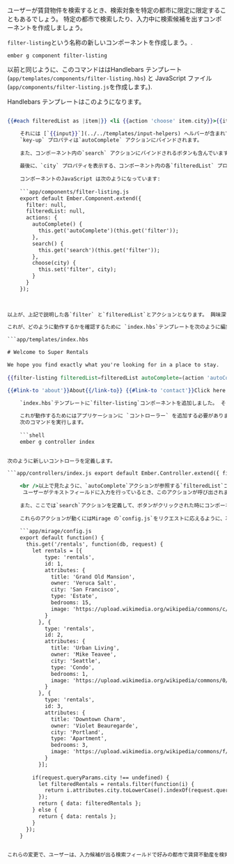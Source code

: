 ユーザーが賃貸物件を検索するとき、検索対象を特定の都市に限定に限定することもあるでしょう。 特定の都市で検索したり、入力中に検索候補を出すコンポーネントを作成しましょう。

`filter-listing`という名称の新しいコンポーネントを作成しまう。.

```shell
ember g component filter-listing
```

以前と同じように、このコマンドははHandlebars テンプレート (`app/templates/components/filter-listing.hbs`) と JavaScript ファイル (`app/components/filter-listing.js`を作成します。).

Handlebars テンプレートはこのようになります。

```app/templates/components/filter-listing.hbs City: {{input value=filter key-up=(action 'autoComplete')}} <button {{action 'search'}}>Search</button>

{{#each filteredList as |item|}} <li {{action 'choose' item.city}}>{{item.city}}</li> {{/each}} 

    それには [`{{input}}`](../../templates/input-helpers) ヘルパーが含まれていて、ユーザーが入力すると、都市のリストをがフィルタされ、検索することのできるテキストフィールドを描画します。 `input` の`value` プロパティーはコンポーネントの`filter` プロパティにバインドされます。
    `key-up` プロパティは`autoComplete` アクションにバインドされます。
    
    また、コンポーネント内の`search` アクションにバインドされるボタンも含んでいます。
    
    最後に、`city` プロパティを表示する、コンポーネント内の各`filteredList` プロパティーのを含んだアンオーダーリスが含まれています。 リスト アイテムをクリックすると、その都市の名前アイテムをパラメーターとして 'input' のフィールドに入力する、 `city`プロパティの`choose`アクションが発生します。
    
    コンポーネントのJavaScript は次のようになっています:
    
    ```app/components/filter-listing.js
    export default Ember.Component.extend({
      filter: null,
      filteredList: null,
      actions: {
        autoComplete() {
          this.get('autoComplete')(this.get('filter'));
        },
        search() {
          this.get('search')(this.get('filter'));
        },
        choose(city) {
          this.set('filter', city);
        }
      }
    });
    
    

以上が、上記で説明した各`filter` と`filteredList`とアクションとなります。 興味深いのは、コンポーネントによって定義されているのは`choose` アクションだけです。 各`autoComplete` と`search`アクションのロジックはコンポーネントプロパティから読み込まれます。つまり、それらのアクションは呼ばれたアクション (../../components/triggering-changes-with-actions/#toc_passing-the-action-to-the-component) を [passed] 引き渡す*closure actions*と呼ばれるデザインパターンです。.

これが、どのように動作するかを確認するために `index.hbs`テンプレートを次のように編集します。

```app/templates/index.hbs 

# Welcome to Super Rentals

We hope you find exactly what you're looking for in a place to stay.   
  
{{filter-listing filteredList=filteredList autoComplete=(action 'autoComplete') search=(action 'search')}} {{#each model as |rentalUnit|}} {{rental-listing rental=rentalUnit}} {{/each}}

{{#link-to 'about'}}About{{/link-to}} {{#link-to 'contact'}}Click here to contact us.{{/link-to}}

    `index.hbs`テンプレートに`filter-listing`コンポーネントを追加しました。 そうして、`filter-listing`コンポーネントが利用するファンクションと、プロパティーを引き渡すことで`index` ページがコンポーネントが、どのように動作するのかを定義することができ、そうすることでコンポーネントはそれらの特定のファンクションとプロパティを利用できるようになります。
    
    これが動作するためにはアプリケーションに `コントローラー` を追加する必要があります、 <0>index. hbs</0>用のコントローラーを自動生成するには
    次のコマンドを実行します。
    
    ```shell
    ember g controller index
    

次のように新しいコントローラを定義します。

```app/controllers/index.js export default Ember.Controller.extend({ filteredList: null, actions: { autoComplete(param) { if(param !== "") { this.store.query('rental', {city: param}).then((result) => { this.set('filteredList',result); }); } else { this.set('filteredList').clear(); } }, search(param) { if(param !== "") { this.store.query('rental', {city: param}).then((result) => { this.set('model',result); }); } else { this.set('model').clear(); } } } });

    <br />以上で見たように、`autoComplete`アクションが参照する`filteredList`コントローラのプロパティを定義しました。
     ユーザーがテキストフィールドに入力を行っているとき、このアクションが呼び出されます。 このアクションがレコードの`rental`を参照して、ユーザーがそれまでに入力したものでフィルター処理をします。 このアクションが実行されると、クエーリーの結果は `filteredList`プロパティに置かれ、コンポーネントのオートコンプリートのとして用いられます。
    
    また、ここでは`search`アクションを定義して、ボタンがクリックされた時にコンポーネントに引き渡します。 これは、クエーリーの結果が`index`ルートの`モデル`を更新しそれが、ページの賃貸物件のリストを更新するのとは異なります。
    
    これらのアクションが動くにはMirage の`config.js`をリクエストに応えるように、次のように変更する必要があります。
    
    ```app/mirage/config.js
    export default function() {
      this.get('/rentals', function(db, request) {
        let rentals = [{
            type: 'rentals',
            id: 1,
            attributes: {
              title: 'Grand Old Mansion',
              owner: 'Veruca Salt',
              city: 'San Francisco',
              type: 'Estate',
              bedrooms: 15,
              image: 'https://upload.wikimedia.org/wikipedia/commons/c/cb/Crane_estate_(5).jpg'
            }
          }, {
            type: 'rentals',
            id: 2,
            attributes: {
              title: 'Urban Living',
              owner: 'Mike Teavee',
              city: 'Seattle',
              type: 'Condo',
              bedrooms: 1,
              image: 'https://upload.wikimedia.org/wikipedia/commons/0/0e/Alfonso_13_Highrise_Tegucigalpa.jpg'
            }
          }, {
            type: 'rentals',
            id: 3,
            attributes: {
              title: 'Downtown Charm',
              owner: 'Violet Beauregarde',
              city: 'Portland',
              type: 'Apartment',
              bedrooms: 3,
              image: 'https://upload.wikimedia.org/wikipedia/commons/f/f7/Wheeldon_Apartment_Building_-_Portland_Oregon.jpg'
            }
          }];
    
        if(request.queryParams.city !== undefined) {
          let filteredRentals = rentals.filter(function(i) {
            return i.attributes.city.toLowerCase().indexOf(request.queryParams.city.toLowerCase()) !== -1;
          });
          return { data: filteredRentals };
        } else {
          return { data: rentals };
        }
      });
    }
    

これらの変更で、ユーザーは、入力候補が出る検索フィールドで好みの都市で賃貸不動産を検索することができます。